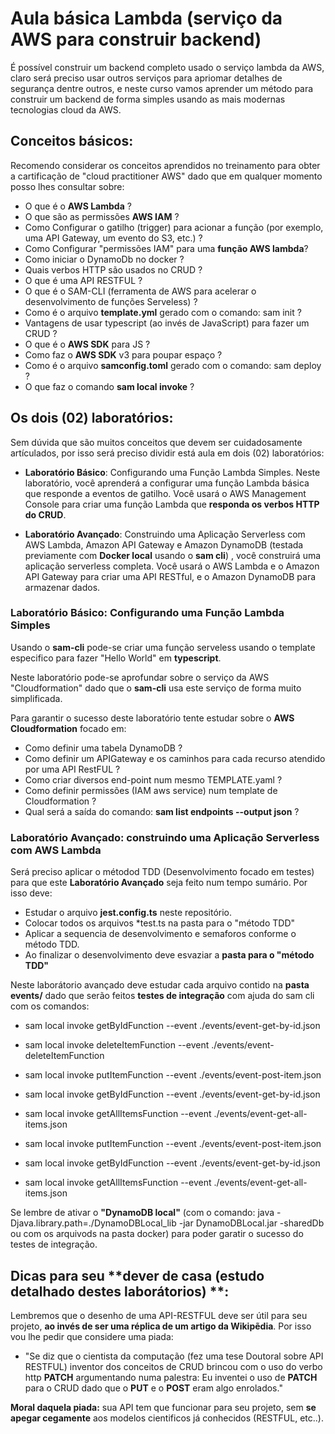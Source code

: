 # Aula básica Lambda (serviço da AWS para construir backend)

É possível construir um backend completo usado o serviço lambda da AWS, claro será preciso usar outros serviços para apriomar detalhes de segurança dentre outros, e neste curso vamos aprender um método para construir um backend de forma simples usando as mais modernas tecnologias cloud da AWS.

## Conceitos básicos:

Recomendo considerar os conceitos aprendidos no treinamento para obter a cartificação de "cloud practitioner AWS" dado que em qualquer momento posso lhes consultar sobre:
 * O que é o **AWS Lambda** ?
 * O que são as permissões **AWS IAM** ?
 * Como Configurar o gatilho (trigger) para acionar a função (por exemplo, uma API Gateway, um evento do S3, etc.) ?
 * Como Configurar "permissões IAM" para uma **função AWS lambda**?
 * Como iniciar o DynamoDb no docker ?
 * Quais verbos HTTP são usados no CRUD ?
 * O que é uma API RESTFUL ?
 * O que é o SAM-CLI (ferramenta de AWS para acelerar o desenvolvimento de funções Serveless) ?
 * Como é o arquivo **template.yml** gerado com o comando: sam init ?
 * Vantagens de usar typescript (ao invés de JavaScript) para fazer um CRUD ?
 * O que é o **AWS SDK** para JS ?
 * Como faz o **AWS SDK** v3 para poupar espaço ? 
 * Como é o arquivo **samconfig.toml** gerado com o comando: sam deploy ?
 * O que faz o comando **sam local invoke** ?


## Os dois (02) laboratórios:

Sem dúvida que são muitos conceitos que devem ser cuidadosamente artículados, por isso será preciso dividir está aula em dois (02) laboratórios:

 + **Laboratório Básico**: Configurando uma Função Lambda Simples. Neste laboratório, você aprenderá a configurar uma função Lambda básica que responde a eventos de gatilho. Você usará o AWS Management Console para criar uma função Lambda que **responda os verbos HTTP do CRUD**. 

+ **Laboratório Avançado**: Construindo uma Aplicação Serverless com AWS Lambda, Amazon API Gateway e Amazon DynamoDB (testada previamente com **Docker local** usando o **sam cli**) , você construirá uma aplicação serverless completa. Você usará o AWS Lambda e o Amazon API Gateway para criar uma API RESTful, e o Amazon DynamoDB para armazenar dados.


### **Laboratório Básico**: Configurando uma Função Lambda Simples

Usando o **sam-cli** pode-se criar uma função serveless usando o template especifico para fazer "Hello World" em **typescript**. 

Neste laboratório pode-se aprofundar sobre o serviço da AWS "Cloudformation" dado que o **sam-cli** usa este serviço de forma muito simplificada. 

Para garantir o sucesso deste laboratório tente estudar sobre o **AWS  Cloudformation** focado em:

* Como definir uma tabela DynamoDB ?
* Como definir um APIGateway e os caminhos para cada recurso atendido por uma API RestFUL ?
* Como criar diversos end-point num mesmo TEMPLATE.yaml ?
* Como definir permissões (IAM aws service) num template de Cloudformation ?
* Qual será a saída do comando: **sam list endpoints --output json** ?

### **Laboratório Avançado**: construindo uma Aplicação Serverless com AWS Lambda

Será preciso aplicar o métodod TDD (Desenvolvimento focado em testes) para que este **Laboratório Avançado** seja feito num tempo sumário. Por isso deve: 
*  Estudar o arquivo **jest.config.ts** neste repositório.
*  Colocar todos os arquivos *test.ts na pasta para o "método TDD"
*  Aplicar a sequencia de desenvolvimento e semaforos conforme o método TDD.
*  Ao finalizar o desenvolvimento deve esvaziar a **pasta para o "método TDD"**

Neste laborátorio avançado deve estudar cada arquivo contido na **pasta events/** dado que serão feitos **testes de integração** com ajuda do sam cli com os comandos:

* sam local invoke getByIdFunction --event ./events/event-get-by-id.json

* sam local invoke deleteItemFunction --event ./events/event-deleteItemFunction

* sam local invoke putItemFunction --event ./events/event-post-item.json 

* sam local invoke getByIdFunction --event ./events/event-get-by-id.json

* sam local invoke getAllItemsFunction --event ./events/event-get-all-items.json

* sam local invoke putItemFunction --event ./events/event-post-item.json 

* sam local invoke getByIdFunction --event ./events/event-get-by-id.json

* sam local invoke getAllItemsFunction --event ./events/event-get-all-items.json

Se lembre de ativar o **"DynamoDB local"** (com o comando: java -Djava.library.path=./DynamoDBLocal_lib -jar DynamoDBLocal.jar -sharedDb ou com os arquivods na pasta docker) para poder garatir o sucesso do testes de integração.

## Dicas para seu  **dever de casa (estudo detalhado destes laborátorios) **:

Lembremos que o desenho de uma API-RESTFUL deve ser útil para seu projeto, **ao invés de ser uma réplica de um artigo da Wikipẽdia**.  Por isso vou lhe pedir que considere uma piada:

- "Se diz que o cientista da computação (fez uma tese Doutoral sobre API RESTFUL) inventor dos conceitos de CRUD brincou com o uso do verbo http **PATCH** argumentando numa palestra: Eu inventei o uso de  **PATCH** para o CRUD dado que o **PUT** e o **POST** eram algo enrolados."

**Moral daquela piada:** sua API tem que funcionar para seu projeto, sem **se apegar cegamente** aos modelos cientificos já conhecidos (RESTFUL, etc..). 





